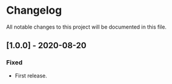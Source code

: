 # Changelog

All notable changes to this project will be documented in this file.

## [1.0.0] - 2020-08-20
### Fixed
- First release.